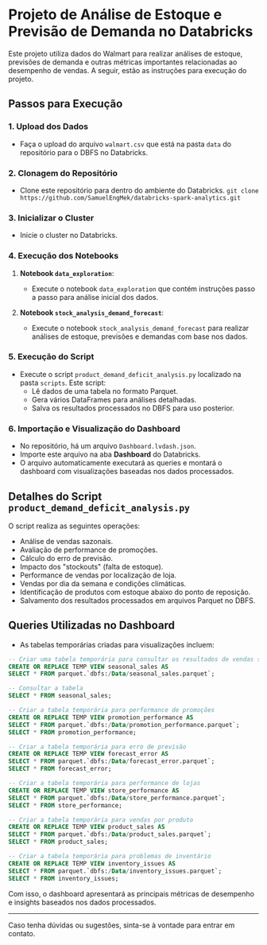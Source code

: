 # Projeto de Análise de Estoque e Previsão de Demanda no Databricks

Este projeto utiliza dados do Walmart para realizar análises de estoque, previsões de demanda e outras métricas importantes relacionadas ao desempenho de vendas. A seguir, estão as instruções para execução do projeto.

## Passos para Execução

### 1. Upload dos Dados
- Faça o upload do arquivo `walmart.csv` que está na pasta `data` do repositório para o DBFS no Databricks.

### 2. Clonagem do Repositório
- Clone este repositório para dentro do ambiente do Databricks.
```git clone https://github.com/SamuelEngMek/databricks-spark-analytics.git```

### 3. Inicializar o Cluster
- Inicie o cluster no Databricks.

### 4. Execução dos Notebooks
1. **Notebook `data_exploration`**:
   - Execute o notebook `data_exploration` que contém instruções passo a passo para análise inicial dos dados.

2. **Notebook `stock_analysis_demand_forecast`**:
   - Execute o notebook `stock_analysis_demand_forecast` para realizar análises de estoque, previsões e demandas com base nos dados.

### 5. Execução do Script
- Execute o script `product_demand_deficit_analysis.py` localizado na pasta `scripts`. Este script:
  - Lê dados de uma tabela no formato Parquet.
  - Gera vários DataFrames para análises detalhadas.
  - Salva os resultados processados no DBFS para uso posterior.

### 6. Importação e Visualização do Dashboard
- No repositório, há um arquivo `Dashboard.lvdash.json`.
- Importe este arquivo na aba **Dashboard** do Databricks.
- O arquivo automaticamente executará as queries e montará o dashboard com visualizações baseadas nos dados processados.

## Detalhes do Script `product_demand_deficit_analysis.py`
O script realiza as seguintes operações:
- Análise de vendas sazonais.
- Avaliação de performance de promoções.
- Cálculo do erro de previsão.
- Impacto dos "stockouts" (falta de estoque).
- Performance de vendas por localização de loja.
- Vendas por dia da semana e condições climáticas.
- Identificação de produtos com estoque abaixo do ponto de reposição.
- Salvamento dos resultados processados em arquivos Parquet no DBFS.

## Queries Utilizadas no Dashboard
- As tabelas temporárias criadas para visualizações incluem:

```sql
-- Criar uma tabela temporária para consultar os resultados de vendas sazonais
CREATE OR REPLACE TEMP VIEW seasonal_sales AS
SELECT * FROM parquet.`dbfs:/Data/seasonal_sales.parquet`;

-- Consultar a tabela
SELECT * FROM seasonal_sales;

-- Criar a tabela temporária para performance de promoções
CREATE OR REPLACE TEMP VIEW promotion_performance AS
SELECT * FROM parquet.`dbfs:/Data/promotion_performance.parquet`;
SELECT * FROM promotion_performance;

-- Criar a tabela temporária para erro de previsão
CREATE OR REPLACE TEMP VIEW forecast_error AS
SELECT * FROM parquet.`dbfs:/Data/forecast_error.parquet`;
SELECT * FROM forecast_error;

-- Criar a tabela temporária para performance de lojas
CREATE OR REPLACE TEMP VIEW store_performance AS
SELECT * FROM parquet.`dbfs:/Data/store_performance.parquet`;
SELECT * FROM store_performance;

-- Criar a tabela temporária para vendas por produto
CREATE OR REPLACE TEMP VIEW product_sales AS
SELECT * FROM parquet.`dbfs:/Data/product_sales.parquet`;
SELECT * FROM product_sales;

-- Criar a tabela temporária para problemas de inventário
CREATE OR REPLACE TEMP VIEW inventory_issues AS
SELECT * FROM parquet.`dbfs:/Data/inventory_issues.parquet`;
SELECT * FROM inventory_issues;
```

Com isso, o dashboard apresentará as principais métricas de desempenho e insights baseados nos dados processados. 

---
Caso tenha dúvidas ou sugestões, sinta-se à vontade para entrar em contato.


